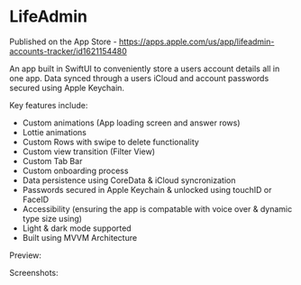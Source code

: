 # LifeAdmin

Published on the App Store - https://apps.apple.com/us/app/lifeadmin-accounts-tracker/id1621154480 

An app built in SwiftUI to conveniently store a users account details all in one app. Data synced through a users iCloud and account passwords secured using Apple Keychain.


Key features include:
  - Custom animations (App loading screen and answer rows)
  - Lottie animations
  - Custom Rows with swipe to delete functionality
  - Custom view transition (Filter View)
  - Custom Tab Bar
  - Custom onboarding process
  - Data persistence using CoreData & iCloud syncronization
  - Passwords secured in Apple Keychain & unlocked using touchID or FaceID
  - Accessibility (ensuring the app is compatable with voice over & dynamic type size using)
  - Light & dark mode supported
  - Built using MVVM Architecture


Preview:



Screenshots:



